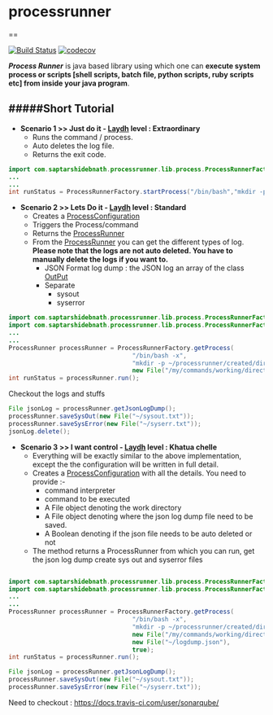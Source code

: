 # processrunner
==

[![Build Status](https://travis-ci.org/saptarshidebnath/processrunner.svg?branch=master)](https://travis-ci.org/saptarshidebnath/processrunner) [![codecov](https://codecov.io/gh/saptarshidebnath/processrunner/branch/master/graph/badge.svg)](https://codecov.io/gh/saptarshidebnath/processrunner)

***Process Runner*** is java based library using which one can **execute system process or scripts [shell scripts, batch file, python scripts, ruby scripts etc] from inside your java program**.

#####Short Tutorial
----

* **Scenario 1 >> Just do it - [Laydh](https://www.youtube.com/watch?v=XlsIq4V_cNI "What is Laydh") level : Extraordinary**
  * Runs the command / process.
  * Auto deletes the log file. 
  * Returns the exit code.

```java
import com.saptarshidebnath.processrunner.lib.process.ProcessRunnerFactory;
...
...
int runStatus = ProcessRunnerFactory.startProcess("/bin/bash","mkdir -p ~/processrunner/created/directory");
````

* **Scenario 2 >> Lets Do it - [Laydh](https://www.youtube.com/watch?v=XlsIq4V_cNI "What is Laydh") level : Standard**
  * Creates a [ProcessConfiguration](./src/main/java/com/saptarshidebnath/processrunner/lib/process/ProcessConfiguration.java) 
  * Triggers the Process/command
  * Returns the [ProcessRunner](./src/main/java/com/saptarshidebnath/processrunner/lib/process/ProcessRunner.java)
  * From the [ProcessRunner](./src/main/java/com/saptarshidebnath/processrunner/lib/process/ProcessRunner.java) you can get the different types of log. **Please note that the logs are not auto deleted. You have to manually delete the logs if you want to.**
    * JSON Format log dump : the JSON log an array of the class [OutPut](./src/main/java/com/saptarshidebnath/processrunner/lib/output/Output.java)
    * Separate
      * sysout
      * syserror


```java
import com.saptarshidebnath.processrunner.lib.process.ProcessRunnerFactory;
import com.saptarshidebnath.processrunner.lib.process.ProcessRunnerFactory;
...
...
ProcessRunner processRunner = ProcessRunnerFactory.getProcess(
                                  "/bin/bash -x",
                                  "mkdir -p ~/processrunner/created/directory", 
                                  new File("/my/commands/working/directory));
int runStatus = processRunner.run();
```
Checkout the logs and stuffs
```java
File jsonLog = processRunner.getJsonLogDump();
processRunner.saveSysOut(new File("~/sysout.txt"));
processRunner.saveSysError(new File("~/syserr.txt"));
jsonLog.delete();
````

* **Scenario 3 >> I want control - [Laydh](https://www.youtube.com/watch?v=XlsIq4V_cNI "What is Laydh") level : Khatua chelle**
  * Everything will be exactly similar to the above implementation, except the the configuration will be written in full detail.
  * Creates a [ProcessConfiguration](./src/main/java/com/saptarshidebnath/processrunner/lib/process/ProcessConfiguration.java) with all the details. You need to provide :-
    * command interpreter
    * command to be executed
    * A File object denoting the work directory
    * A File object denoting where the json log dump file need to be saved.
    * A Boolean denoting if the json file needs to be auto deleted or not
  * The method returns a ProcessRunner from which you can run, get the json log dump create sys out and syserror files
  
```java

import com.saptarshidebnath.processrunner.lib.process.ProcessRunnerFactory;
import com.saptarshidebnath.processrunner.lib.process.ProcessRunnerFactory;
...
...
ProcessRunner processRunner = ProcessRunnerFactory.getProcess(
                                  "/bin/bash -x",
                                  "mkdir -p ~/processrunner/created/directory", 
                                  new File("/my/commands/working/directory),
                                  new File("~/logdump.json"),
                                  true);
int runStatus = processRunner.run();

File jsonLog = processRunner.getJsonLogDump();
processRunner.saveSysOut(new File("~/sysout.txt"));
processRunner.saveSysError(new File("~/syserr.txt"));
```

Need to checkout : https://docs.travis-ci.com/user/sonarqube/
